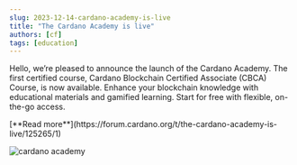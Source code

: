 ```yaml
---
slug: 2023-12-14-cardano-academy-is-live
title: "The Cardano Academy is live"
authors: [cf]
tags: [education]
---
```


Hello, we’re pleased to announce the launch of the Cardano Academy. The first certified course, Cardano Blockchain Certified Associate (CBCA) Course, is now available. Enhance your blockchain knowledge with educational materials and gamified learning. Start for free with flexible, on-the-go access. 

<div style={{ textAlign: 'right' }}>
 [**Read more**](https://forum.cardano.org/t/the-cardano-academy-is-live/125265/1) 
 </div>

 ![cardano academy](./banner.jpeg)